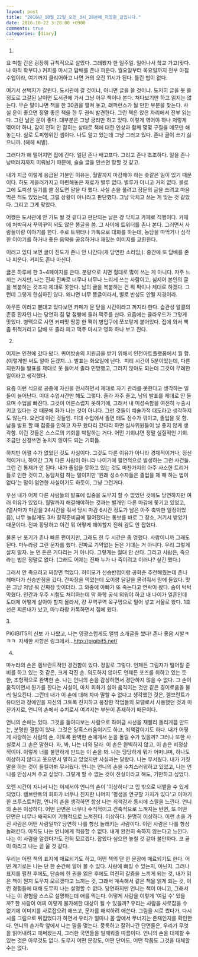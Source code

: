 ```yaml
---
layout: post
title: "2016년_10월_22일_오전_3시_28분에_저장한_글입니다."
date: 2016-10-22 3:28:00 +0900
comments: true 
categories: [diary] 
---
```





1.

요 며칠 간은 굉장히 규칙적으로 살았다. 그래봤자 한 일주일. 일어나서 학교 가고(맞다. 나 아직 학부다.) 커피를 마시고 담배를 존나 피운다. 월요일부터 목요일까지 전부 아침수업이라, 여기까지 클리어하고 나면 거의 오전 11시가 된다. 틀린 법이 없다. 

여기서 선택지가 갈린다. 도서관에 갈 것이냐, 아니면 글을 쓸 것이냐. 도저히 글을 못 쓸 정도로 고갈된 날이면 도서관에 가서 그냥 아무 책이나 본다. 쳐다보기만 하고 읽지는 않는다. 무슨 말이냐면 책을 한 30권을 펼쳐 놓고, 래퍼런스가 될 만한 부분을 찾는다. 사실 운이 좋으면 정말 좋은 책을 한 두 권씩 발견한다. 그런 책은 앉은 자리에서 전부 읽는다. 그런 날은 운이 좋다. 대부분은 그냥 궁리만 하고 있다. 이렇게 엮어야 하나 저렇게 엮어야 하나, 감이 전혀 안 잡히는 상태로 책에 대한 인상과 함께 몇몇 구절을 메모만 해 놓는다. 실로 도피행위인 셈이다. 나도 알고 있는데 그냥 그러고 있다. 존나 글이 쓰기 싫으니까. (헤헤 씨발). 

그러다가 해 떨어지면 집에 간다. 일단 존나 배고프다. 그리고 존나 초조하다. 일을 존나 낭떠러지까지 미뤄놨기 때문에, 슬슬 글을 안쓰면 망할 것 같고. 

내가 지금 이렇게 응급된 기분인 이유는, 월말까지 마감해야 하는 좃같은 일이 있기 때문이다. 하도 게을러가지고 마련해놓은 재료가 별루 없다. 별루가 아니고 거의 없다. 블로그에 도피성 일기를 쓸 정도면 말을 다 했다. 사실 손을 풀려고 장문의 글을 쓰려고 마음 먹은 적도 있었는데, 그럴 상황이 아니라고 판단했다. 그냥 닥치고 쓰는 게 맞는 것 같았다. 그리고 그게 맞았다. 

어쨌든 도서관에 안 가도 될 것 같다고 판단되는 날은 걍 닥치고 카페로 직행이다. 카페에 처박혀서 꾸역꾸역 되도 않은 똥글을 씀. 그 사이에 트위터를 존나 본다. 그러면서 사람들이랑 이야기를 한다. 주로 트위터나 카톡으로 대화를 하는데, 농담을 따먹거나 심각한 이야기를 하거나 좋은 음악을 공유하거나 재밌는 이미지를 교환한다. 

이러고 있다 보면 글이 진도가 존나 안 나간다(개 당연한 소리임;). 중간에 또 담배를 존나 피운다. 커피도 존나 마신다. 

글은 하루에 한 3~4페이지를 쓴다. 분량으로 치면 절대로 많이 쓰는 게 아니다. 자주 느끼는 거지만, 나는 진짜 진짜로 너무나 너무나 느리게 쓰는 사람이고, 심지어 본인의 글을 복붙하는 것조차 제대로 못한다. 남의 글을 복붙하는 건 뭐 퍽이나 제대로 하겠다. 그런데 그렇게 한심하진 않다. 왜냐면 너무 똥글이라서, 별로 반성도 안될 지경이라. 

아무튼 이러고 뻗대고 있다보면 카페가 문 닫을 시간이라고 꺼지라 한다. 습관성 알콜의존증 환자인 나는 당연히 집 앞 점빵에 들러 맥주를 산다. 요즘에는 클라우드가 그렇게 맛있다. 병맥으로 사면 커피맛 땅콩 한 팩이 병입구에 쪼꼬맣게 붙어있다. 집에 와서 책 좀 뒤적거리고 담배 또 졸라 피고 맥주 마시고 영화 하나 보고 잔다. 




2.

어제는 인천에 갔다 왔다. 퀴어방송의 지원금을 받기 위해서 인천아트플랫폼에서 뭘 함. (이렇게만 써도 알아 듣겠지...). 발표는 화요일에 난다. 
피티 시간이 5분이었는데, 다른 지원자들 발표를 제대로 못 들어서 졸라 민망했고, 그러지 않아도 되는데 그것이 무례한 일이라고 생각했다. 

요즘 이런 식으로 공중에 자신을 전시하면서 제대로 자기 관리를 못한다고 생각하는 일들이 늘어난다. 미대 수업시간만 해도 그렇다. 졸라 자주 졸고, 남의 발표를 제대로 안 들으며 수업을 빠진다. 그것이 어른스럽지 못하기에, 그래서 내 미성숙함을 여전히 누출시키고 있다는 것 때문에 화가 나는 것이 아니다. 그런 것들이 예술가적 태도라고 생각하지도 않는다. 요컨대 이런 것들임. 미대 수업에서 졸면 태도 점수가 깎이고, 졸업을 못 함. 남들 발표 할 때 집중을 안하고 자꾸 왔다리 갔다리 하면 심사위원들이 날 좋지 않게 생각함. 이런 것들은 스스로의 기회를 박탈하는 거다. 어떤 기회냐면 정말 실질적인 기회. 조금만 신경쓰면 놓치지 않아도 되는 기회들. 

하지만 어쩔 수가 없었던 것도 사실이다. 그것도 다른 이유가 아니라 경제적이거나, 정신적이거나, 하여간 그게 다른 사람이 아니라 나이기에 필연적으로 발생하는 그런 사건들. 그런 건 통제가 안 된다. 내가 졸업을 못하고 있는 것도 마찬가지의 아주 사소한 트리거들로 인한 것이고, 농담처럼 하는 말이지만 '원래 성소수자들은 졸업을 제 때 하는 법이 없다'는 말이 엄연한 사실이기도 하듯이, 그냥 그런거다. 

우선 내가 어제 다른 사람들의 발표에 집중을 도무지 할 수 없었던 것에도 당연하지만 여러 이유가 있었다. 월말까지 해결해야하는 것과는 별개인 다른 마감에 쫓기고 있었고, (열사마가 마감을 24시간을 줘서 당시 마감 6시간 정도가 남은 아주 촉박한 일정이었음), 너무 놀랍게도 3차 창작준비금에 떨어졌다는 통보를 바로 그 장소, 거기서 받았기 때문이다. 진짜 황당하고 이건 뭐 어떻게 해야할지 전혀 감도 안 잡혔다. 

물론 난 포기가 존나 빠른 편이지만, 그래도 한 두 시간은 좀 멍했다. 사람이니까 그래도 된다. 마누라랑 그런 문자를 했다. 진짜로 기약없는 돈은 기대는 거 아니다. 우리 그렇게 살지 말자. 눈 먼 돈은 기다리는 거 아니다. 그렇게는 절대 안 산다. 그리고 사람은, 죽으라는 법은 정말로 없다. (그래도 어제는 진짜 누가 나 죽이려고 이러나? 싶긴 했다.)

그래서 안 죽으려고 짜장면 먹었다. 허이모가 신승반점이랑 공화춘 추천해줬는데 존나 헤매다가 신승반점을 갔다. 간짜장을 먹었는데 오이랑 달걀을 올려줘서 맘에 들었다. 맛은 그냥 저냥 뭐 간짜장 맛이더라. 그 와중에 아빠가 또 죽는다고 연락이 왔다. 숨이 턱턱 막혔다. 인간과 우주 시험도 쳐야하는데 막 화학 공식 외워야 하고 내 나이가 일흔인데 도대체 어떻게 살아야 할지 몰라서, 걍 꾸역꾸역 목구멍으로 밀어 넣고 서울로 왔다. 1호선은 찌른내가 났고, 마누라랑 카톡하면서 집에 왔다. 




3. 

PIGIBIT5의 신보 <SADMAN THE MOVIE>가 나왔고, 나는 영광스럽게도 앨범 소개글을 썼다! 존나 좋음 시발ㅋㅋㅋ 
자세한 사항은 링크에서...http://pigibit5.net/




4.

마누라의 손은 렘브란트적인 경건함이 있다. 정말로 그렇다. 언제든 그림자가 떨어질 준비를 하고 있는 것 같은, 크게 각진 손. 의도하지 않아도 언제든 포즈를 취하고 있는 듯한, 조형적으로 완벽한 손. 나는 언니의 손을 감상하면서 경탄하지 않을 수 없다. 그 손이 움직이면서 뭔가를 한다는 사실이, 마치 회화가 살아 움직이는 것만 같은 경이로움을 불러 일으킨다. 그런데 내가 이 손에 대해 차마 말할 수 없다고 생각했던 것은, 렘브란트가 유대인과 장애인을 자신의 그토록 진지하고 웅장한 작업들의 모델로서 사용했던 것과 마찬가지로, 언니의 손에서 수치로서 여겨지는 부분이 존재하기 때문이다. 

언니의 손에는 있다. 그것을 들여다보는 사람으로 하여금 시선을 재빨리 돌리게끔 만드는, 분명한 결함이 있다. 그것은 당혹스러움이기도 하고, 죄책감이기도 하다. 내가 어떻게 사랑하는 사람의 손, 이토록 완벽한 손에게서 눈을 돌릴 수가 있을까? 그러나 또한 사실로서 그 손은 말한다. 자, 봐, 나는 너와 달라. 이 손은 완벽하지 않고, 이 손은 비정상적이야. 이렇게 너를 불편하게 만드는 이 손을 봐. 나는 당당하게 뭐가 어떠냐며, 하나도 이상하지 않다고 웃으면서 말하고 있었지만 사실과는 달랐다. 나는 무서웠다. 내가 거짓말을 하는 것이 들킬까봐 무서웠다. 언니는 언니의 손을 수치스러워하고 있었고, 나는 언니를 안심시켜 주고 싶었다. 그렇게 할 수 없는 것이 진실이라고 해도, 기만하고 싶었다. 

오랜 시간이 지나서 나는 이제서야 언니의 손이 '이상하다'고 입 밖으로 내뱉을 수 있게 되었다. 렘브란트의 회화가 너무나 진지한 나머지 '평생을 연구할 가치가 있다'고 이야기한 프루스트처럼, 언니의 손을 생각하면 항상 나는 죄책감과 동시에 스릴을 느낀다. 언니의 손은 이상하다. 어떤 단면은 너무나 수직적이고 건축적으로 느껴지는 반면, 또 어떤 단면은 너무나 왜곡되어 기형적으로 느껴진다. 이상하다. 분명히 이상하다. 이런 손을 가진 사람은 어떤 사람일까? 당연히 나를 항상 놀래키는 사람이다. 이런 사람은 나를 항상 놀래킨다. 아직도 나는 언니에게 적응할 수 없다. 내게 완전히 속하지 않는다고 느낀다. 나는 이 사람을 알겠다가도 전혀 모르겠다. 잡았다 싶으면 놓칠 것 같아 불안하다. 코 끝이 아리고 나는 곧 울 것 같다. 

우리는 어떤 책의 표지에 매료되기도 하고, 어떤 책의 단 한 문장에 매료되기도 한다. 어떤 계기로든 나는 단 한 순간에 알아 볼 수 있다. 사랑에 빠질 수 있는지, 아닌지. 그러나 표지를 펼친 후에도, 단숨에 한 권을 읽은 후에도 여전히 갈증을 느끼게 되는 것, 내가 읽은 책이 뭔지 도무지 모르겠다고 느끼는 것, 그래서 계속해서 같은 책을 읽게 되는 것, 이런 경험들에 대해 도무지 나는 설명할 수 없다. 당연하지만 언니는 책이 아니고, 그래서 나는 이 경험을 스스로 설명하는데 애를 먹는다. 어떻게 사람을 이렇게 '여길 수' 있을까? 한 사람이 어찌 이렇게 불가해한 대상이 될 수 있을까? 우리는 사람을 사로잡을 수 없기에 이미지를 사로잡으려 애쓰고, 문자를 해석하려 애쓴다. 그림을 시로 썼다가, 다시 시를 그림으로 뒤집었다가 하면서 우리가 얼마나 몸 앞에서 무너지는 존재인지를 확인한다. 언니의 손가락 앞에서 나는 말을 멎는다. 뭉툭하고 잘려나간 단면들은, 우리가 무엇을 읽어내려고 애써왔는지, 그러한 국면들을 일깨워줄 따름이다. 언니의 손을 대체할 수 있는 것은 아무것도 없다. 도무지 어떤 문장도, 어떤 단어도, 어떤 작품도 그것을 대체할 수는 없다. 






